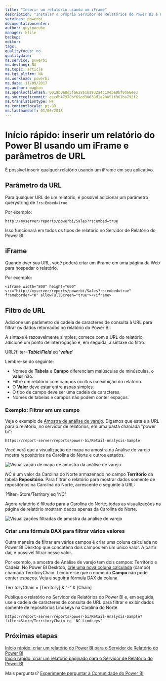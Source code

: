 ```yaml
---
title: "Inserir um relatório usando um iFrame"
description: "Instalar o próprio Servidor de Relatórios do Power BI é muito rápido. Do download a instalação e configuração, você deve entrar em funcionamento em poucos minutos."
services: powerbi
documentationcenter: 
author: guyinacube
manager: kfile
backup: 
editor: 
tags: 
qualityfocus: no
qualitydate: 
ms.service: powerbi
ms.devlang: NA
ms.topic: article
ms.tgt_pltfrm: NA
ms.workload: powerbi
ms.date: 11/09/2017
ms.author: maghan
ms.openlocfilehash: 0019b0a8d3fa628a1b3932a4c19eba0bf0d66ee3
ms.sourcegitcommit: eec6b47970bf69ed30638d1a20051f961ba792f2
ms.translationtype: HT
ms.contentlocale: pt-BR
ms.lasthandoff: 01/06/2018
---
```

# <a name="quickstart-embed-a-power-bi-report-using-an-iframe-and-url-parameters"></a>Início rápido: inserir um relatório do Power BI usando um iFrame e parâmetros de URL

É possível inserir qualquer relatório usando um iFrame em seu aplicativo. 

## <a name="url-parameter"></a>Parâmetro da URL

Para qualquer URL de um relatório, é possível adicionar um parâmetro querystring de `?rs:Embed=true`.

Por exemplo:

```
http://myserver/reports/powerbi/Sales?rs:embed=true
```

Isso funcionará em todos os tipos de relatório no Servidor de Relatório do Power BI.

## <a name="iframe"></a>iFrame

Quando tiver sua URL, você poderá criar um iFrame em uma página da Web para hospedar o relatório.

Por exemplo:

```
<iframe width="800" height="600" src="http://myserver/reports/powerbi/Sales?rs:embed=true" frameborder="0" allowFullScreen="true"></iframe>
```

## <a name="url-filter"></a>Filtro de URL

Adicione um parâmetro de cadeia de caracteres de consulta à URL para filtrar os dados retornados no relatório do Power BI.

A sintaxe é razoavelmente simples; comece com a URL do relatório, adicione um ponto de interrogação e, em seguida, a sintaxe do filtro.

URL?filter=***Table***/***Field*** eq '***value***'

Lembre-se do seguinte:

- Nomes de **Tabela** e **Campo** diferenciam maiúsculas de minúsculas, o **valor** não.
- Filtre um relatório com campos ocultos na exibição do relatório.
- O **Valor** deve estar entre aspas simples.
- O tipo de campo deve ser uma cadeia de caracteres.
- Nomes de tabelas e campos não podem conter espaços.

###  <a name="example-filter-on-a-field"></a>Exemplo: Filtrar em um campo

Veja o exemplo de [Amostra de análise de varejo](../sample-datasets.md). Digamos que esta é a URL para o relatório, no servidor de relatórios, em uma pasta chamada "power bi":

```
https://report-server/reports/power-bi/Retail-Analysis-Sample
```

Você verá que a visualização de mapa na amostra da Análise de varejo mostra repositórios na Carolina do Norte e outros estados.

![Visualização de mapa de amostra da análise de varejo](media/quickstart-embed/report-server-retail-analysis-sample-map.png)

*NC* é um valor da Carolina do Norte armazenado no campo **Território** da tabela **Repositório**. Para filtrar o relatório para mostrar dados somente de repositórios na Carolina do Norte, acrescente o seguinte à URL:

?filter=Store/Territory eq 'NC'

Agora relatório é filtrado para a Carolina do Norte; todas as visualizações na página de relatório mostram dados apenas da Carolina do Norte.

![Visualizações filtradas de amostra da análise de varejo](media/quickstart-embed/report-server-retail-analysis-sample-filtered-map.png)

### <a name="create-a-dax-formula-to-filter-on-multiple-values"></a>Criar uma fórmula DAX para filtrar vários valores

Outra maneira de filtrar em vários campos é criar uma coluna calculada no Power BI Desktop que concatena dois campos em um único valor. A partir daí, é possível filtrar nesse valor.

Por exemplo, a amostra de Análise de varejo tem dois campos: Território e Cadeia. No Power BI Desktop, [crie uma nova coluna calculada](../desktop-tutorial-create-calculated-columns.md) (campo) chamada TerritoryChain. Lembre-se que o nome do **Campo** não pode conter espaços. Veja a seguir a fórmula DAX da coluna.

TerritoryChain = [Territory] & "-" & [Chain]

Publique o relatório no Servidor de Relatórios do Power BI e, em seguida, use a cadeia de caracteres de consulta de URL para filtrar e exibir dados somente de repositórios Lindseys na Carolina do Norte.

```
https://report-server/reports/power-bi/Retail-Analysis-Sample?filter=Store/TerritoryChain eq 'NC-Lindseys'

```

## <a name="next-steps"></a>Próximas etapas

[Início rápido: criar um relatório do Power BI para o Servidor de Relatório do Power BI](quickstart-create-powerbi-report.md)  
[Início rápido: criar um relatório paginado para o Servidor de Relatório do Power BI](quickstart-create-paginated-report.md)  

Mais perguntas? [Experimente perguntar à Comunidade do Power BI](https://community.powerbi.com/)